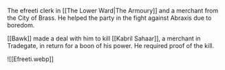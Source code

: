 The efreeti clerk in [[The Lower Ward|The Armoury]] and a merchant from the City of Brass. He helped the party in the fight against Abraxis due to boredom.

[[Bawk]] made a deal with him to kill [[Kabril Sahaar]], a merchant in Tradegate, in return for a boon of his power. He required proof of the kill.

![[Efreeti.webp]]